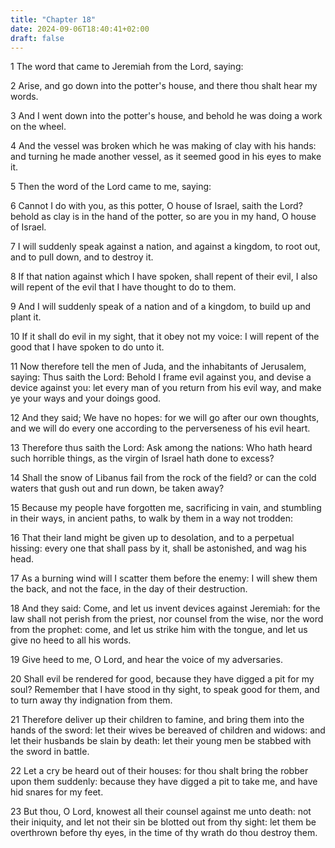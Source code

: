 ```yaml
---
title: "Chapter 18"
date: 2024-09-06T18:40:41+02:00
draft: false
---
```




1 The word that came to Jeremiah from the Lord, saying:

2 Arise, and go down into the potter's house, and there thou shalt hear my words.

3 And I went down into the potter's house, and behold he was doing a work on the wheel.

4 And the vessel was broken which he was making of clay with his hands: and turning he made another vessel, as it seemed good in his eyes to make it.

5 Then the word of the Lord came to me, saying:

6 Cannot I do with you, as this potter, O house of Israel, saith the Lord? behold as clay is in the hand of the potter, so are you in my hand, O house of Israel.

7 I will suddenly speak against a nation, and against a kingdom, to root out, and to pull down, and to destroy it.

8 If that nation against which I have spoken, shall repent of their evil, I also will repent of the evil that I have thought to do to them.

9 And I will suddenly speak of a nation and of a kingdom, to build up and plant it.

10 If it shall do evil in my sight, that it obey not my voice: I will repent of the good that I have spoken to do unto it.

11 Now therefore tell the men of Juda, and the inhabitants of Jerusalem, saying: Thus saith the Lord: Behold I frame evil against you, and devise a device against you: let every man of you return from his evil way, and make ye your ways and your doings good.

12 And they said; We have no hopes: for we will go after our own thoughts, and we will do every one according to the perverseness of his evil heart.

13 Therefore thus saith the Lord: Ask among the nations: Who hath heard such horrible things, as the virgin of Israel hath done to excess?

14 Shall the snow of Libanus fail from the rock of the field? or can the cold waters that gush out and run down, be taken away?

15 Because my people have forgotten me, sacrificing in vain, and stumbling in their ways, in ancient paths, to walk by them in a way not trodden:

16 That their land might be given up to desolation, and to a perpetual hissing: every one that shall pass by it, shall be astonished, and wag his head.

17 As a burning wind will I scatter them before the enemy: I will shew them the back, and not the face, in the day of their destruction.

18 And they said: Come, and let us invent devices against Jeremiah: for the law shall not perish from the priest, nor counsel from the wise, nor the word from the prophet: come, and let us strike him with the tongue, and let us give no heed to all his words.

19 Give heed to me, O Lord, and hear the voice of my adversaries.

20 Shall evil be rendered for good, because they have digged a pit for my soul? Remember that I have stood in thy sight, to speak good for them, and to turn away thy indignation from them.

21 Therefore deliver up their children to famine, and bring them into the hands of the sword: let their wives be bereaved of children and widows: and let their husbands be slain by death: let their young men be stabbed with the sword in battle.

22 Let a cry be heard out of their houses: for thou shalt bring the robber upon them suddenly: because they have digged a pit to take me, and have hid snares for my feet.

23 But thou, O Lord, knowest all their counsel against me unto death: not their iniquity, and let not their sin be blotted out from thy sight: let them be overthrown before thy eyes, in the time of thy wrath do thou destroy them.

